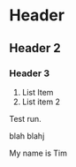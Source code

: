 # Header
## Header 2

### Header 3

1. List Item 
2. List item 2

Test run.

blah blahj

My name is Tim
